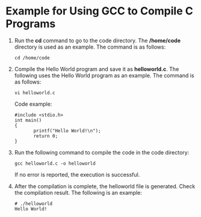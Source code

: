 # Example for Using GCC to Compile C Programs<a name="EN-US_TOPIC_0229243625"></a>

1.  Run the  **cd**  command to go to the code directory. The  **/home/code**  directory is used as an example. The command is as follows:

    ```
    cd /home/code 
    ```

2.  Compile the Hello World program and save it as  **helloworld.c**. The following uses the Hello World program as an example. The command is as follows:

    ```
    vi helloworld.c
    ```

    Code example:

    ```
    #include <stdio.h>    
    int main()    
    {    
           printf("Hello World!\n");       
           return 0;    
    }
    ```

3.  Run the following command to compile the code in the code directory:

    ```
    gcc helloworld.c -o helloworld
    ```

    If no error is reported, the execution is successful.

4.  After the compilation is complete, the helloworld file is generated. Check the compilation result. The following is an example:

    ```
    # ./helloworld
    Hello World!
    ```


